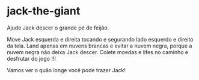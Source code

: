 # jack-the-giant


Ajude Jack descer o grande pé de feijão.

Move Jack esquerda e direita tocando e segurando lado esquerdo e direito da tela.
Land apenas em nuvens brancas e evitar a nuvem negra, porque a nuvem negra não deixa Jack descer.
Colete moedas e lifes no caminho e desfrutar do jogo !!!

Vamos ver o quão longe você pode trazer Jack!